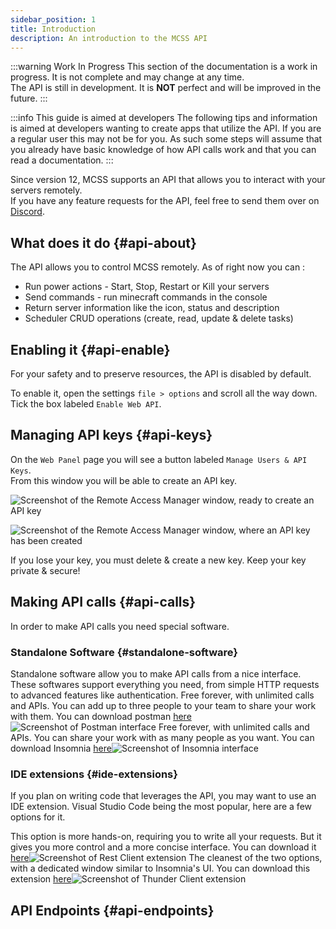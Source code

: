 ```yaml
---
sidebar_position: 1
title: Introduction
description: An introduction to the MCSS API
---
```


:::warning Work In Progress
This section of the documentation is a work in progress. It is not complete and may change at any time.<br/>
The API is still in development. It is **NOT** perfect and will be improved in the future.
:::

:::info This guide is aimed at developers
The following tips and information is aimed at developers wanting to create apps that utilize the API. If you are a regular user this may not be for you.
As such some steps will assume that you already have basic knowledge of how API calls work and that you can read a documentation.
:::

Since version 12, MCSS supports an API that allows you to interact with your servers remotely.<br/>
If you have any feature requests for the API, feel free to send them over on [Discord](https://discord.gg/DEn89PB).

## What does it do {#api-about}

The API allows you to control MCSS remotely. As of right now you can :

* Run power actions - Start, Stop, Restart or Kill your servers
* Send commands - run minecraft commands in the console
* Return server information like the icon, status and description
* Scheduler CRUD operations (create, read, update & delete tasks)  

## Enabling it {#api-enable}

For your safety and to preserve resources, the API is disabled by default.

To enable it, open the settings `file > options` and scroll all the way down. Tick the box labeled `Enable Web API`.

## Managing API keys {#api-keys}

On the `Web Panel` page you will see a button labeled `Manage Users & API Keys`.<br/>
From this window you will be able to create an API key.

![Screenshot of the Remote Access Manager window, ready to create an API key](/img/docs/api/remote-access-manager-create-key.png)

![Screenshot of the Remote Access Manager window, where an API key has been created](/img/docs/api/remote-access-manager-key-created.png)

If you lose your key, you must delete & create a new key. Keep your key private & secure!

## Making API calls {#api-calls}

In order to make API calls you need special software.

### Standalone Software {#standalone-software}

Standalone software allow you to make API calls from a nice interface. These softwares support everything you need, from simple HTTP requests to advanced features like authentication.
<Tabs>
  <TabItem value="postman" label="Postman">Free forever, with unlimited calls and APIs. You can add up to three people to your team to share your work with them.
    You can download postman <a href="https://www.postman.com/downloads/">here</a><img src="/img/docs/intro-api/postman.png" alt="Screenshot of Postman interface"></img></TabItem>
  <TabItem value="insomnia" label="Insomnia">Free forever, with unlimited calls and APIs. You can share your work with as many people as you want.
  You can download Insomnia <a href="https://insomnia.rest/download">here</a><img src="/img/docs/intro-api/insomnia.png" alt="Screenshot of Insomnia interface"></img></TabItem>
</Tabs>

### IDE extensions {#ide-extensions}

If you plan on writing code that leverages the API, you may want to use an IDE extension. Visual Studio Code being the most popular, here are a few options for it.

<Tabs>
  <TabItem value="rest client" label="Rest Client">This option is more hands-on, requiring you to write all your requests. But it gives you more control and a more concise interface. You can download it <a href="https://marketplace.visualstudio.com/items?itemName=humao.rest-client">here</a><img src="/img/docs/intro-api/rest-client.png" alt="Screenshot of Rest Client extension"></img></TabItem>
  <TabItem value="thunder client" label="Thunder Client">The cleanest of the two options, with a dedicated window similar to Insomnia's UI. You can download this extension <a href="https://marketplace.visualstudio.com/items?itemName=rangav.vscode-thunder-client">here</a><img src="/img/docs/intro-api/thunder-client.png" alt="Screenshot of Thunder Client extension"></img></TabItem>
</Tabs>

## API Endpoints {#api-endpoints}

<!-- View all [implemented endpoints](/api/endpoints). -->
